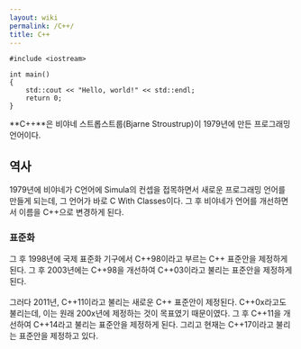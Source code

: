 ```yaml
---
layout: wiki
permalink: /C++/
title: C++
---
```


```
#include <iostream>

int main()
{
	std::cout << "Hello, world!" << std::endl;
	return 0;
}
```

**C++**은 비야네 스트롭스트룹(Bjarne Stroustrup)이 1979년에 만든 프로그래밍 언어이다.

## 역사
1979년에 비야네가 C언어에 Simula의 컨셉을 접목하면서 새로운 프로그래밍 언어를 만들게 되는데, 그 언어가 바로 C With Classes이다. 그 후 비야네가 언어를 개선하면서 이름을 C++으로 변경하게 된다.

### 표준화
그 후 1998년에 국제 표준화 기구에서 C++98이라고 부르는 C++ 표준안을 제정하게 된다. 그 후 2003년에는 C++98을 개선하여 C++03이라고 불리는 표준안을 제정하게 된다.<br><br>
그러다 2011년, C++11이라고 불리는 새로운 C++ 표준안이 제정된다. C++0x라고도 불리는데, 이는 원래 200x년에 제정하는 것이 목표였기 때문이였다. 그 후 C++11을 개선하여 C++14라고 불리는 표준안을 제정하게 된다. 그리고 현재는 C++17이라고 불리는 표준안을 제정하고 있다.